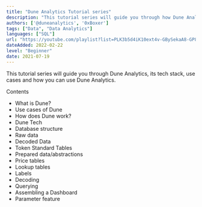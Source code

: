 ```yaml
---
title: "Dune Analytics Tutorial series"
description: "This tutorial series will guide you through how Dune Analytics works, it's technical aspects, use-cases and applications."
authors: ['@duneanalytics', '0xBoxer']
tags: ["Data", "Data Analytics"]
languages: ["SQL"]
url: "https://youtube.com/playlist?list=PLK3b5d4iK10ext4v-GBySekaA8-GP8quD"
dateAdded: 2022-02-22
level: "Beginner"
date: 2021-07-19
---
```


This tutorial series will guide you through Dune Analytics, its tech stack, use cases and how you can use Dune Analytics.

Contents
- What is Dune?
- Use cases of Dune
- How does Dune work?
- Dune Tech
- Database structure
- Raw data
- Decoded Data
- Token Standard Tables
- Prepared data/abstractions
- Price tables
- Lookup tables
- Labels
- Decoding
- Querying
- Assembling a Dashboard
- Parameter feature
